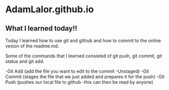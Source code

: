 # AdamLalor.github.io
## What I learned today!!
Today I learned how to use git and github and how to commit to the online vesion of the readme.md. 

Some of the commands that I learned consisted of git push, git commit, git status and git add.

-Git Add (add the file you want to edit to the commit -Unstaged)
-Git Commit (stages the file that we just added and prepares it for the push)
-Git Push (pushes our local file to github -this can then be read by anyone)